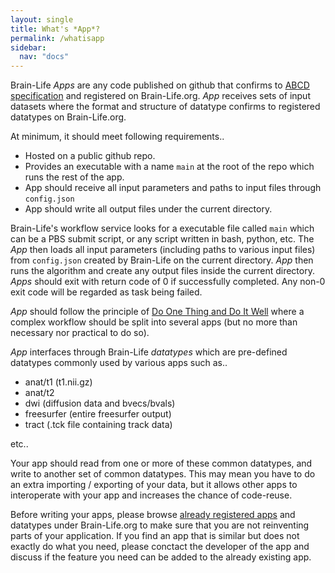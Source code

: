 ```yaml
---
layout: single
title: What's *App*?
permalink: /whatisapp
sidebar:
  nav: "docs"
---
```


Brain-Life *Apps* are any code published on github that confirms to [ABCD specification](https://github.com/brain-life/abcd-spec) and registered on Brain-Life.org. *App* receives sets of input datasets where the format and structure of datatype confirms to registered datatypes on Brain-Life.org. 

At minimum, it should meet following requirements..

* Hosted on a public github repo.
* Provides an executable with a name `main` at the root of the repo which runs the rest of the app.
* App should receive all input parameters and paths to input files through `config.json`
* App should write all output files under the current directory.

Brain-Life's workflow service looks for a executable file called `main` which can be a PBS submit script, or any script written in bash, python, etc. The *App* then loads all input parameters (including paths to various input files) from `config.json` created by Brain-Life on the current directory. *App* then runs the algorithm and create any output files inside the current directory. *Apps* should exit with return code of 0 if successfully completed. Any non-0 exit code will be regarded as task being failed.

*App* should follow the principle of [Do One Thing and Do It Well](https://en.wikipedia.org/wiki/Unix_philosophy#Do_One_Thing_and_Do_It_Well) where a complex workflow should be split into several apps (but no more than necessary nor practical to do so). 

*App* interfaces through Brain-Life *datatypes* which are pre-defined datatypes commonly used by various apps such as..

* anat/t1 (t1.nii.gz)
* anat/t2 
* dwi (diffusion data and bvecs/bvals)
* freesurfer (entire freesurfer output)
* tract (.tck file containing track data)

etc..

Your app should read from one or more of these common datatypes, and write to another set of common datatypes. This may mean you have to do an extra importing / exporting of your data, but it allows other apps to interoperate with your app and increases the chance of code-reuse. 

Before writing your apps, please browse [already registered apps](https://brain-life.org/warehouse/#/apps) and datatypes under Brain-Life.org to make sure that you are not reinventing parts of your application. If you find an app that is similar but does not exactly do what you need, please conctact the developer of the app and discuss if the feature you need can be added to the already existing app. 

